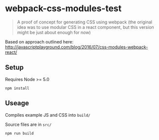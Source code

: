 # webpack-css-modules-test

> A proof of concept for generating CSS using webpack (the original idea was to use modular CSS in a react component, but this version might be just about enough for now)

Based on approach outlined here: http://javascriptplayground.com/blog/2016/07/css-modules-webpack-react/


## Setup

Requires Node >= 5.0

```shell
npm install
```


## Useage

Compiles example JS and CSS into `build/`

Source files are in `src/`

```shell
npm run build
```
